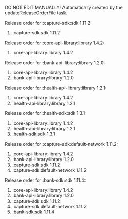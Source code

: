 DO NOT EDIT MANUALLY!
Automatically created by the updateReleaseOrderFile task.

Release order for :capture-sdk:sdk 1.11.2:
 1. :capture-sdk:sdk 1.11.2

Release order for :core-api-library:library 1.4.2:
 1. :core-api-library:library 1.4.2

Release order for :bank-api-library:library 1.2.0:
 1. :core-api-library:library 1.4.2
 2. :bank-api-library:library 1.2.0

Release order for :health-api-library:library 1.2.1:
 1. :core-api-library:library 1.4.2
 2. :health-api-library:library 1.2.1

Release order for :health-sdk:sdk 1.3.1:
 1. :core-api-library:library 1.4.2
 2. :health-api-library:library 1.2.1
 3. :health-sdk:sdk 1.3.1

Release order for :capture-sdk:default-network 1.11.2:
 1. :core-api-library:library 1.4.2
 2. :bank-api-library:library 1.2.0
 3. :capture-sdk:sdk 1.11.2
 4. :capture-sdk:default-network 1.11.2

Release order for :bank-sdk:sdk 1.11.4:
 1. :core-api-library:library 1.4.2
 2. :bank-api-library:library 1.2.0
 3. :capture-sdk:sdk 1.11.2
 4. :capture-sdk:default-network 1.11.2
 5. :bank-sdk:sdk 1.11.4

